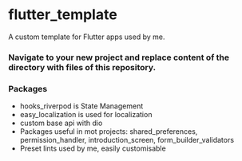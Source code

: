 # flutter_template

A custom template for Flutter apps used by me.

### Navigate to your new project and replace content of the directory with files of this repository.

### Packages
* hooks_riverpod is State Management
* easy_localization is used for localization
* custom base api with dio
* Packages useful in mot projects: shared_preferences, permission_handler, introduction_screen,
  form_builder_validators
* Preset lints used by me, easily customisable